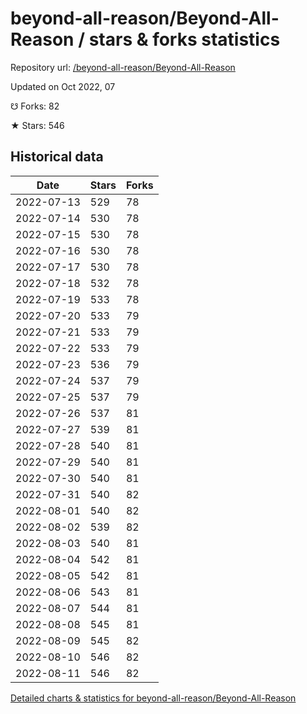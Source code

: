 # beyond-all-reason/Beyond-All-Reason / stars & forks statistics

Repository url: [/beyond-all-reason/Beyond-All-Reason](https://github.com/beyond-all-reason/Beyond-All-Reason)

Updated on Oct 2022, 07

☋ Forks: 82

★ Stars: 546

## Historical data
| Date | Stars | Forks |
|------|-------|-------|
| 2022-07-13 | 529 | 78 | 
| 2022-07-14 | 530 | 78 | 
| 2022-07-15 | 530 | 78 | 
| 2022-07-16 | 530 | 78 | 
| 2022-07-17 | 530 | 78 | 
| 2022-07-18 | 532 | 78 | 
| 2022-07-19 | 533 | 78 | 
| 2022-07-20 | 533 | 79 | 
| 2022-07-21 | 533 | 79 | 
| 2022-07-22 | 533 | 79 | 
| 2022-07-23 | 536 | 79 | 
| 2022-07-24 | 537 | 79 | 
| 2022-07-25 | 537 | 79 | 
| 2022-07-26 | 537 | 81 | 
| 2022-07-27 | 539 | 81 | 
| 2022-07-28 | 540 | 81 | 
| 2022-07-29 | 540 | 81 | 
| 2022-07-30 | 540 | 81 | 
| 2022-07-31 | 540 | 82 | 
| 2022-08-01 | 540 | 82 | 
| 2022-08-02 | 539 | 82 | 
| 2022-08-03 | 540 | 81 | 
| 2022-08-04 | 542 | 81 | 
| 2022-08-05 | 542 | 81 | 
| 2022-08-06 | 543 | 81 | 
| 2022-08-07 | 544 | 81 | 
| 2022-08-08 | 545 | 81 | 
| 2022-08-09 | 545 | 82 | 
| 2022-08-10 | 546 | 82 | 
| 2022-08-11 | 546 | 82 | 


[Detailed charts & statistics for beyond-all-reason/Beyond-All-Reason](https://reviewgithub.com/rep/beyond-all-reason/Beyond-All-Reason)
